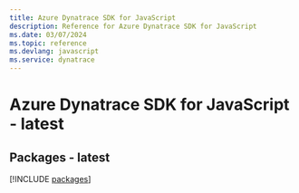 ```yaml
---
title: Azure Dynatrace SDK for JavaScript
description: Reference for Azure Dynatrace SDK for JavaScript
ms.date: 03/07/2024
ms.topic: reference
ms.devlang: javascript
ms.service: dynatrace
---
```

# Azure Dynatrace SDK for JavaScript - latest
## Packages - latest
[!INCLUDE [packages](dynatrace-index.md)]